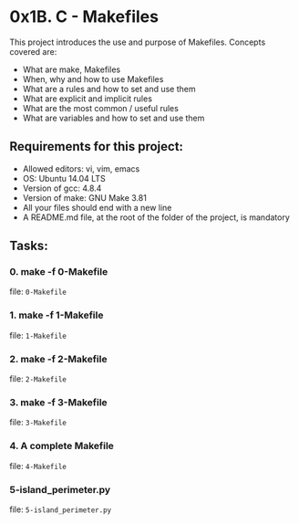 # 0x1B. C - Makefiles
This project introduces the use and purpose of Makefiles. Concepts covered are:

- What are make, Makefiles
- When, why and how to use Makefiles
- What are a rules and how to set and use them
- What are explicit and implicit rules
- What are the most common / useful rules
- What are variables and how to set and use them

## Requirements for this project:
- Allowed editors: vi, vim, emacs
- OS: Ubuntu 14.04 LTS
- Version of gcc: 4.8.4
- Version of make: GNU Make 3.81
- All your files should end with a new line
- A README.md file, at the root of the folder of the project, is mandatory

## Tasks:
### 0. make -f 0-Makefile
file: ```0-Makefile```

### 1. make -f 1-Makefile
file: ```1-Makefile```

### 2. make -f 2-Makefile
file: ```2-Makefile```

### 3. make -f 3-Makefile
file: ```3-Makefile```

### 4. A complete Makefile
file: ```4-Makefile```

### 5-island_perimeter.py
file: ```5-island_perimeter.py```
